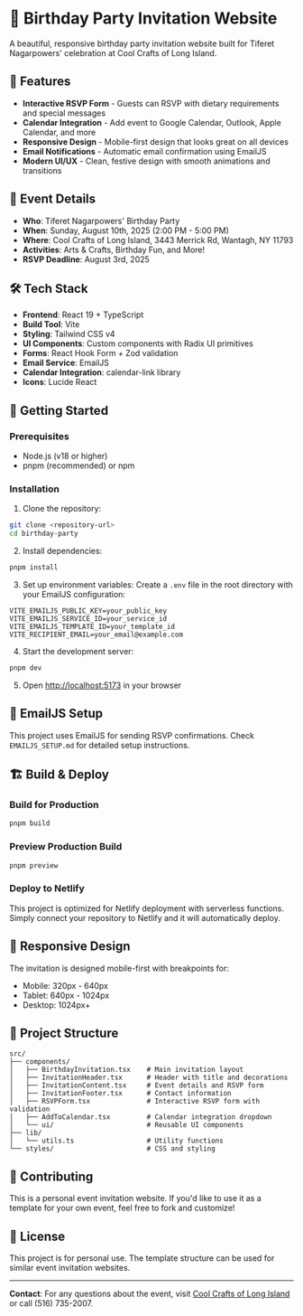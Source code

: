 # 🎉 Birthday Party Invitation Website

A beautiful, responsive birthday party invitation website built for Tiferet Nagarpowers' celebration at Cool Crafts of Long Island.

## 🎨 Features

- **Interactive RSVP Form** - Guests can RSVP with dietary requirements and special messages
- **Calendar Integration** - Add event to Google Calendar, Outlook, Apple Calendar, and more
- **Responsive Design** - Mobile-first design that looks great on all devices
- **Email Notifications** - Automatic email confirmation using EmailJS
- **Modern UI/UX** - Clean, festive design with smooth animations and transitions

## 📅 Event Details

- **Who**: Tiferet Nagarpowers' Birthday Party
- **When**: Sunday, August 10th, 2025 (2:00 PM - 5:00 PM)
- **Where**: Cool Crafts of Long Island, 3443 Merrick Rd, Wantagh, NY 11793
- **Activities**: Arts & Crafts, Birthday Fun, and More!
- **RSVP Deadline**: August 3rd, 2025

## 🛠️ Tech Stack

- **Frontend**: React 19 + TypeScript
- **Build Tool**: Vite
- **Styling**: Tailwind CSS v4
- **UI Components**: Custom components with Radix UI primitives
- **Forms**: React Hook Form + Zod validation
- **Email Service**: EmailJS
- **Calendar Integration**: calendar-link library
- **Icons**: Lucide React

## 🚀 Getting Started

### Prerequisites

- Node.js (v18 or higher)
- pnpm (recommended) or npm

### Installation

1. Clone the repository:
```bash
git clone <repository-url>
cd birthday-party
```

2. Install dependencies:
```bash
pnpm install
```

3. Set up environment variables:
Create a `.env` file in the root directory with your EmailJS configuration:
```env
VITE_EMAILJS_PUBLIC_KEY=your_public_key
VITE_EMAILJS_SERVICE_ID=your_service_id
VITE_EMAILJS_TEMPLATE_ID=your_template_id
VITE_RECIPIENT_EMAIL=your_email@example.com
```

4. Start the development server:
```bash
pnpm dev
```

5. Open [http://localhost:5173](http://localhost:5173) in your browser

## 📧 EmailJS Setup

This project uses EmailJS for sending RSVP confirmations. Check `EMAILJS_SETUP.md` for detailed setup instructions.

## 🏗️ Build & Deploy

### Build for Production

```bash
pnpm build
```

### Preview Production Build

```bash
pnpm preview
```

### Deploy to Netlify

This project is optimized for Netlify deployment with serverless functions. Simply connect your repository to Netlify and it will automatically deploy.

## 📱 Responsive Design

The invitation is designed mobile-first with breakpoints for:
- Mobile: 320px - 640px
- Tablet: 640px - 1024px  
- Desktop: 1024px+

## 🎯 Project Structure

```
src/
├── components/
│   ├── BirthdayInvitation.tsx    # Main invitation layout
│   ├── InvitationHeader.tsx      # Header with title and decorations
│   ├── InvitationContent.tsx     # Event details and RSVP form
│   ├── InvitationFooter.tsx      # Contact information
│   ├── RSVPForm.tsx              # Interactive RSVP form with validation
│   ├── AddToCalendar.tsx         # Calendar integration dropdown
│   └── ui/                       # Reusable UI components
├── lib/
│   └── utils.ts                  # Utility functions
└── styles/                       # CSS and styling
```

## 🤝 Contributing

This is a personal event invitation website. If you'd like to use it as a template for your own event, feel free to fork and customize!

## 📄 License

This project is for personal use. The template structure can be used for similar event invitation websites.

---

**Contact**: For any questions about the event, visit [Cool Crafts of Long Island](https://www.coolcraftslongisland.com) or call (516) 735-2007.
